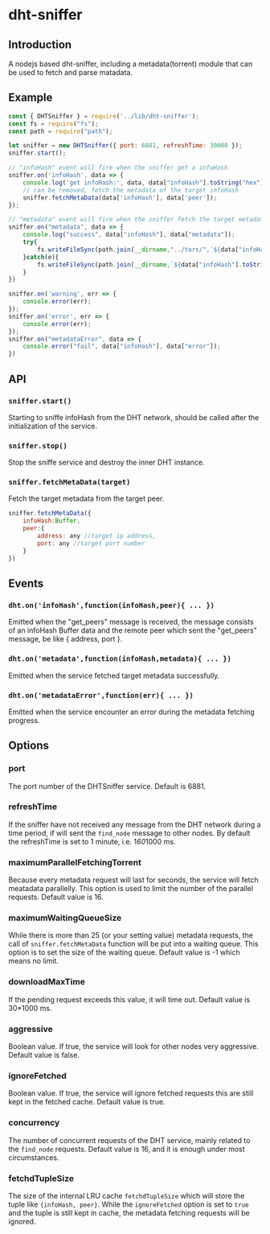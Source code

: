# dht-sniffer

## Introduction
A nodejs based dht-sniffer, including a metadata(torrent) module that can be used to fetch and parse matadata.

## Example
```js
const { DHTSniffer } = require('../lib/dht-sniffer');
const fs = require("fs");
const path = require("path");

let sniffer = new DHTSniffer({ port: 6881, refreshTime: 30000 });
sniffer.start();

// "infoHash" event will fire when the sniffer get a infoHash
sniffer.on('infoHash', data => {
    console.log('get infoHash:', data, data["infoHash"].toString("hex"));
    // can be removed, fetch the metadata of the target infoHash
    sniffer.fetchMetaData(data['infoHash'], data['peer']);
});

// "metadata" event will fire when the sniffer fetch the target metadata successfully
sniffer.on("metadata", data => {
    console.log("success", data["infoHash"], data["metadata"]);
    try{
        fs.writeFileSync(path.join(__dirname,"../tors/",`${data["infoHash"].toString("hex")}.torrent`),data["metadata"]);
    }catch(e){
        fs.writeFileSync(path.join(__dirname,`${data["infoHash"].toString("hex")}.torrent`),data["metadata"]);
    }
})

sniffer.on('warning', err => {
    console.error(err);
});
sniffer.on('error', err => {
    console.error(err);
});
sniffer.on("metadataError", data => {
    console.error("fail", data["infoHash"], data["error"]);
})

```
## API

### `sniffer.start()`
Starting to sniffe infoHash from the DHT network, should be called after the initialization of the service.

### `sniffer.stop()`
Stop the sniffe service and destroy the inner DHT instance.

### `sniffer.fetchMetaData(target)`
Fetch the target metadata from the target peer.
```js
sniffer.fetchMetaData({
    infoHash:Buffer,
    peer:{
        address: any //target ip address,
        port: any //target port number
    }
})
```

## Events

### `dht.on('infoHash',function(infoHash,peer){ ... })`
Emitted when the "get_peers" message is received, the message consists of an infoHash Buffer data and the remote peer which sent the "get_peers" message, be like { address, port }.

### `dht.on('metadata',function(infoHash,metadata){ ... })`
Emitted when the service fetched target metadata successfully.

### `dht.on('metadataError',function(err){ ... })`
Emitted when the service encounter an error during the metadata fetching progress.


## Options

### port
The port number of the DHTSniffer service. Default is 6881.

### refreshTime
If the sniffer have not received any message from the DHT network during a time period, if will sent the `find_node` message to other nodes. By default the refreshTime is set to 1 minute, i.e. 1*60*1000 ms.

### maximumParallelFetchingTorrent
Because every metadata request will last for seconds, the service will fetch meatadata parallelly. This option is used to limit the number of the parallel requests. Default value is 16.

### maximumWaitingQueueSize
While there is more than 25 (or your setting value) metadata requests, the call of `sniffer.fetchMetaData` function will be put into a waiting queue. This option is to set the size of the waiting queue. Default value is -1 which means no limit.

### downloadMaxTime
If the pending request exceeds this value, it will time out. Default value is 30*1000 ms.

### aggressive
Boolean value. If true, the service will look for other nodes very aggressive. Default value is false.

### ignoreFetched
Boolean value. If true, the service will ignore fetched requests this are still kept in the fetched cache. Default value is true.

### concurrency
The number of concurrent requests of the DHT service, mainly related to the `find_node` requests. Default value is 16, and it is enough under most circumstances.

### fetchdTupleSize
The size of the internal LRU cache `fetchdTupleSize` which will store the tuple like `{infoHash, peer}`. While the `ignoreFetched` option is set to `true` and the tuple is still kept in cache, the metadata fetching requests will be ignored.
